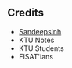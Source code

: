 ## Credits

* [Sandeepsinh](https://about.me/sandeepsinhrathore)
* KTU Notes
* KTU Students
* FISAT'ians
